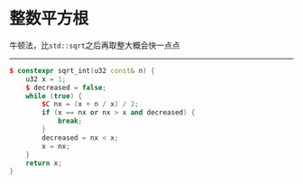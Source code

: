 # 整数平方根

牛顿法，比`std::sqrt`之后再取整大概会快一点点

------

```cpp
$ constexpr sqrt_int(u32 const& n) {
    u32 x = 1;
    $ decreased = false;
    while (true) {
        $C nx = (x + n / x) / 2;
        if (x == nx or nx > x and decreased) {
            break;
        }
        decreased = nx < x;
        x = nx;
    }
    return x;
}

```
